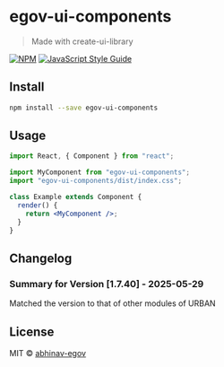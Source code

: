 <!-- TODO: update this -->

# egov-ui-components

> Made with create-ui-library

[![NPM](https://img.shields.io/npm/v/egov-ui-components.svg)](https://www.npmjs.com/package/egov-ui-components) [![JavaScript Style Guide](https://img.shields.io/badge/code_style-standard-brightgreen.svg)](https://standardjs.com)

## Install

```bash
npm install --save egov-ui-components
```

## Usage

```jsx
import React, { Component } from "react";

import MyComponent from "egov-ui-components";
import "egov-ui-components/dist/index.css";

class Example extends Component {
  render() {
    return <MyComponent />;
  }
}
```

## Changelog

### Summary for Version [1.7.40] - 2025-05-29

Matched the version to that of other modules of URBAN

## License

MIT © [abhinav-egov](https://github.com/abhinav-egov)